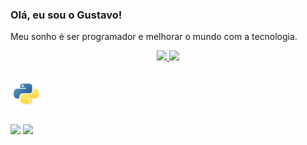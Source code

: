 ### Olá, eu sou o Gustavo!

Meu sonho é ser programador e melhorar o mundo com a tecnologia.
<br>
<div align="center">
  <a href="https://github.com/GuMoreira222">
  <img height="150em" src="https://github-readme-stats.vercel.app/api?username=GuMoreira222&show_icons=true&theme=dark&include_all_commits=true&count_private=true"/>
  <img height="150em" src="https://github-readme-stats.vercel.app/api/top-langs/?username=GuMoreira222&layout=compact&langs_count=7&theme=dark"/> 
  

</div>
  
   ##
  
<div>
  <img align="center" alt="Gustavo-Python" height="40" width="50" src="https://raw.githubusercontent.com/devicons/devicon/master/icons/python/python-original.svg">
 
  
</div>
  
   ##
  
<div>
  <a href = "mailto:moreiragustavo221@gmail.com"><img src="https://img.shields.io/badge/Gmail-D14836?style=for-the-badge&logo=gmail&logoColor=white" target="_blank"></a>  
  <a href="https://www.linkedin.com/in/gustavo-moreira-099564236" target="_blank"><img src="https://img.shields.io/badge/-LinkedIn-%230077B5?style=for-the-badge&logo=linkedin&logoColor=white" target="_blank"></a>  
</div>
    

